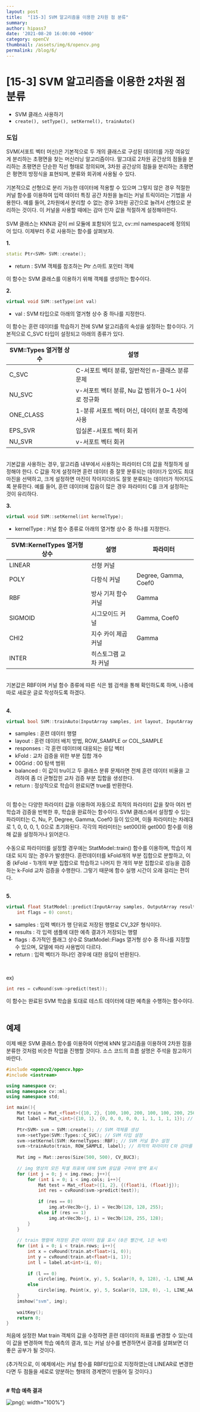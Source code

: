 ```yaml
---
layout: post
title:  "[15-3] SVM 알고리즘을 이용한 2차원 점 분류"
summary: 
author: hipass7
date: '2021-08-20 16:00:00 +0900'
category: openCV
thumbnail: /assets/img/6/opencv.png
permalink: /blog/6/
---
```


# [15-3] SVM 알고리즘을 이용한 2차원 점 분류

- SVM 클래스 사용하기
- `create(), setType(), setKernel(), trainAuto()`

### 도입

SVM(서포트 벡터 머신)은 기본적으로 두 개의 클래스로 구성된 데이터를 가장 여유있게 분리하는 초평면을 찾는 머신러닝 알고리즘이다. 말그대로 2차원 공간상의 점들을 분리하는 초평면은 단순한 직선 형태로 정의되며, 3차원 공간상의 점들을 분리하는 초평면은 평면의 방정식을 표현되며, 분류와 회귀에 사용될 수 있다. <br /><br />
기본적으로 선형으로 분리 가능한 데이터에 적용할 수 있으며 그렇지 않은 경우 적절한 커널 함수를 이용하여 입력 데이터 특징 공간 차원을 늘리는 커널 트릭이라는 기법을 사용한다. 예를 들어, 2차원에서 분리할 수 없는 경우 3차원 공간으로 늘려서 선형으로 분리하는 것이다. 이 커널을 사용할 때에는 감마 인자 값을 적절하게 설정해야한다. <br /> <br />
SVM 클래스는 KNN과 같이 ml 모듈에 포함되어 있고, cv::ml namespace에 정의되어 있다. 이제부터 주로 사용하는 함수를 살펴보자.


**1.**

```c++
static Ptr<SVM> SVM::create();
```
- return : SVM 객체를 참조하는 Ptr 스마트 포인터 객체



이 함수는 SVM 클래스를 이용하기 위해 객체를 생성하는 함수이다.

**2.**

```c++
virtual void SVM::setType(int val)
```

- val : SVM 타입으로 아래의 열거형 상수 중 하나를 지정한다.



이 함수는 훈련 데이터를 학습하기 전에 SVM 알고리즘의 속성을 설정하는 함수이다. 기본적으로 C_SVC 타입이 설정되고 아래의 종류가 있다.

| SVM::Types 열거형 상수               | 설명                                                         |
| -------------------------- | ------------------------------------------------------------ |
| C_SVC               | C-서포트 벡터 분류, 일반적인 n-클래스 분류 문제         |
| NU_SVC          | v-서포트 벡터 분류, Nu 값 범위가 0~1 사이로 정규화                     |
| ONE_CLASS     | 1-분류 서포트 벡터 머신, 데이터 분포 측정에 사용 |
| EPS_SVR | 입실론-서포트 벡터 회귀   |
| NU_SVR           | v-서포트 벡터 회귀    |

<br />기본값을 사용하는 경우, 알고리즘 내부에서 사용하는 파라미터 C의 값을 적절하게 설정해야 한다. C 값을 작게 설정하면 훈련 데이터 중 잘못 분류되는 데이터가 있어도 최대 마진을 선택하고, 크게 설정하면 마진이 작아지더라도 잘못 분류되는 데이터가 적어지도록 분류한다. 예를 들어, 훈련 데이터에 잡음이 많은 경우 파라미터 C를 크게 설정하는 것이 유리하다.

**3.**

```c++
virtual void SVM::setKernel(int kernelType);
```

- kernelType : 커널 함수 종류로 아래의 열거형 상수 중 하나를 지정한다.

| SVM::KernelTypes 열거형 상수                | 설명                                                         | 파라미터 |
| -------------------------- | ------------------------------------------------------------ | -----------|
| LINEAR              | 선형 커널         | |
| POLY           | 다항식 커널                     | Degree, Gamma, Coef0|
| RBF     | 방사 기저 함수 커널 | Gamma |
| SIGMOID | 시그모이드 커널   | Gamma, Coef0|
| CHI2           | 지수 카이 제곱 커널    | Gamma |
| INTER | 히스토그램 교차 커널                   |

<br />
기본값은 RBF이며 커널 함수 종류에 따른 식은 웹 검색을 통해 확인하도록 하며, 나중에 따로 새로운 글로 작성하도록 하겠다.
<br />
<br />

**4.**

```c++
virtual bool SVM::trainAuto(InputArray samples, int layout, InputArray responses, int kFold = 10, Ptr<ParamGrid> Cgrid = SVM::getDefaultFridPtr(SVM::C), Ptr<ParamGrid> gammaGrid = SVM::getDefaultFridPtr(SVM::GAMMA), Ptr<ParamGrid> pGrid = SVM::getDefaultFridPtr(SVM::P), Ptr<ParamGrid> nuGrid = SVM::getDefaultFridPtr(SVM::NU), Ptr<ParamGrid> coeffGrid = SVM::getDefaultFridPtr(SVM::COEF), Ptr<ParamGrid> degreeGrid = SVM::getDefaultFridPtr(SVM::DEGREE), bool balnaced = false)
```

- samples : 훈련 데이터 행렬
- layout : 훈련 데이터 배치 방법, ROW_SAMPLE or COL_SAMPLE
- responses : 각 훈련 데이터에 대응되는 응답 벡터
- kFold : 교차 검증을 위한 부분 집합 개수
- 00Grid : 00 탐색 범위
- balanced : 이 값이 tru이고 두 클래스 분류 문제라면 전체 훈련 데이터 비율을 고려하여 좀 더 균형잡힌 교차 검증 부분 집합을 생성한다.
- return : 정상적으로 학습이 완료되면 true를 반환한다.

<br />
이 함수는 다양한 파라미터 값을 이용하여 자동으로 최적의 파라미터 값을 찾아 여러 번 학습과 검증을 반복한 후, 학습을 완료하는 함수이다. SVM 클래스에서 설정할 수 있는 파라미터는 C, Nu, P, Degree, Gamma, Coef0 등이 있으며, 이들 파라미터는 차례대로 1, 0, 0, 0, 1, 0으로 초기화된다. 각각의 파라미터는 set00()와 get00() 함수를 이용해 값을 설정하거나 읽어온다.
<br /><br />
수동으로 파라미터를 설정할 경우에는 StatModel::train() 함수를 이용하며, 학습이 제대로 되지 않는 경우가 발생한다. 훈련데이터를 kFold개의 부분 집합으로 분할하고, 이 중 (kFold - 1)개의 부분 집합으로 학습하고 나머지 한 개의 부분 집합으로 성능을 검증하는 k-Fold 교차 검증을 수행한다. 그렇기 때문에 함수 실행 시간이 오래 걸리는 편이다.
<br /><br />

**5.**

```c++
virtual float StatModel::predict(InputArray samples, OutputArray results = noArray(),
    int flags = 0) const;
```

- samples : 입력 벡터가 행 단위로 저장된 행렬로 CV_32F 형식이다.
- results : 각 입력 샘플에 대한 예측 결과가 저장되는 행렬
- flags : 추가적인 플래그 상수로 StatModel::Flags 열거형 상수 중 하나를 지정할 수 있으며, 모델에 따라 사용법이 다르다.
- return : 입력 벡터가 하나인 경우에 대한 응답이 반환된다.

<br />

ex)
```c++
int res = cvRound(svm->predict(test));
```
이 함수는 완료된 SVM 학습을 토대로 테스트 데이터에 대한 예측을 수행하는 함수이다. <br /><br />


## 예제
이제 배운 SVM 클래스 함수를 이용하여 이번에 kNN 알고리즘을 이용하여 2차원 점을 분류한 것처럼 비슷한 작업을 진행할 것이다. 소스 코드의 흐름 설명은 주석을 참고하기 바란다.
```c++
#include <opencv2/opencv.hpp>
#include <iostream>

using namespace cv;
using namespace cv::ml;
using namespace std;

int main(){
    Mat train = Mat_<float>({10, 2}, {100, 100, 200, 100, 100, 200, 250, 250, 100, 400, 350, 100, 400, 200, 400, 300, 260, 400, 200, 450}); // 8x2 행렬을 만들어내서 할당
    Mat label = Mat_<int>({10, 1}, {0, 0, 0, 0, 0, 1, 1, 1, 1, 1}); // 8x1 행렬을 만들어내서 할당
    
    Ptr<SVM> svm = SVM::create(); // SVM 객체를 생성
    svm->setType(SVM::Types::C_SVC); // SVM 타입 설정
    svm->setKernel(SVM::KernelTypes::RBF); // SVM 커널 함수 설정
    svm->trainAuto(train, ROW_SAMPLE, label); // 최적의 파라미터 C와 감마를 자동으로 찾아 학습
    
    Mat img = Mat::zeros(Size(500, 500), CV_8UC3);
    
    // img 영상의 모든 픽셀 좌표에 대해 SVM 응답을 구하여 영역 표시
    for (int j = 0; j < img.rows; j++){
        for (int i = 0; i < img.cols; i++){
            Mat test = Mat_<float>({1, 2}, {(float)i, (float)j});
            int res = cvRound(svm->predict(test));
            
            if (res == 0)
                img.at<Vec3b>(j, i) = Vec3b(128, 128, 255);
            else if (res == 1)
                img.at<Vec3b>(j, i) = Vec3b(128, 255, 128);
        }
    }
    
    // train 행렬에 저장된 훈련 데이터 점을 표시 (0은 빨간색, 1은 녹색)
    for (int i = 0; i < train.rows; i++){
        int x = cvRound(train.at<float>(i, 0));
        int y = cvRound(train.at<float>(i, 1));
        int l = label.at<int>(i, 0);
        
        if (l == 0)
            circle(img, Point(x, y), 5, Scalar(0, 0, 128), -1, LINE_AA);
        else
            circle(img, Point(x, y), 5, Scalar(0, 128, 0), -1, LINE_AA);
    }
    imshow("svm", img);
    
    waitKey();
    return 0;
}


```

처음에 설정한 Mat train 객체의 값을 수정하면 훈련 데이터의 좌표를 변경할 수 있는데 이 값을 변경하며 학습 예측의 결과, 또는 커널 상수를 변경하면서 결과를 살펴보면 더 좋은 공부가 될 것이다. <br /> <br />(추가적으로, 이 예제에서는 커널 함수를 RBF타입으로 지정하였는데 LINEAR로 변경한다면 두 점들을 세로로 양분하는 형태의 경계면이 만들어 질 것이다.)
<br /> <br />

**# 학습 예측 결과**

![png](/assets/img/6/result.png){: width="100%"}